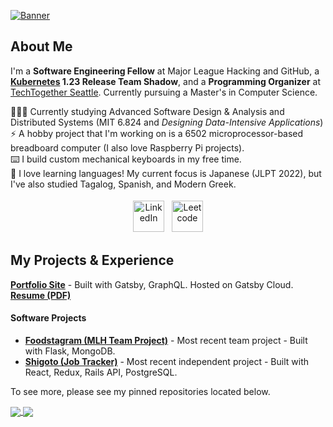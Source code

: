 <a href="https://ciaraswann.dev"><img src="https://user-images.githubusercontent.com/17733481/123046212-ade36d80-d3b0-11eb-8c02-fee89c371fc5.png" alt="Banner"></a>

## About Me

I'm a <strong>Software Engineering Fellow</strong> at Major League Hacking and GitHub, a <strong>[Kubernetes](https://github.com/kubernetes) 1.23 Release Team Shadow</strong>, and a <strong>Programming Organizer</strong> at [TechTogether Seattle](https://techtogether.io/). Currently pursuing a Master's in Computer Science.

👩🏻‍🏫  Currently studying Advanced Software Design & Analysis and Distributed Systems (MIT 6.824 and *Designing Data-Intensive Applications*)\
⚡  A hobby project that I'm working on is a 6502 microprocessor-based breadboard computer (I also love Raspberry Pi projects). \
⌨️  I build custom mechanical keyboards in my free time. \
🗻  I love learning languages! My current focus is Japanese (JLPT 2022), but I've also studied Tagalog, Spanish, and Modern Greek. 

<p align="center">
<a href="https://www.linkedin.com/in/ciaraswann"><img src="https://user-images.githubusercontent.com/17733481/122280243-dd204900-ce9d-11eb-924c-a5c3f4f3b008.png" alt="LinkedIn" height="50" style="vertical-align:top; margin:4px"></a>
  <a href="https://leetcode.com/HeeresRoni/"><img src="https://upload.wikimedia.org/wikipedia/commons/1/19/LeetCode_logo_black.png" alt="Leetcode" height="50" style="vertical-align:top; margin:4px"></a>
  </p>


## My Projects & Experience
<a href="https://ciaraswann.dev"><strong>Portfolio Site</strong></a> - Built with Gatsby, GraphQL. Hosted on Gatsby Cloud. \
<a href="https://drive.google.com/file/d/1cxWI-dym59y7WyusSRPNUukV_9VrvaVB/view?usp=sharing"><strong>Resume (PDF)</strong></a>
#### Software Projects
- <a href="https://github.com/varsharathore16/MLH-Project-2" target="_blank" rel="noopener noreferrer"><strong>Foodstagram (MLH Team Project)</strong></a> - Most recent team project - Built with Flask, MongoDB.<br>
- <a href="https://github.com/cccswann/shigoto-client" target="_blank" rel="noopener noreferrer"><strong>Shigoto (Job Tracker)</strong></a> - Most recent independent project - Built with React, Redux, Rails API, PostgreSQL.

To see more, please see my pinned repositories located below.


<a href="https://github.com/cccswann/github-readme-stats">
  <img align="center" src="https://github-readme-stats.vercel.app/api?username=cccswann&hide=issues&show_icons=true" />
</a><a href="https://github.com/cccswann/github-readme-stats">
  <img align="center" src="https://github-readme-stats.vercel.app/api/top-langs/?username=cccswann&hide=scss,less&layout=compact" />
</a>




<!--
**cccswann/cccswann** is a ✨ _special_ ✨ repository because its `README.md` (this file) appears on your GitHub profile.

Here are some ideas to get you started:

- 🔭 I’m currently working on ...
- 🌱 I’m currently learning ...
- 👯 I’m looking to collaborate on ...
- 🤔 I’m looking for help with ...
- 💬 Ask me about ...
- 📫 How to reach me: ...
- 😄 Pronouns: ...
- ⚡ Fun fact: ...

## Languages
<p align="center">
<img src="https://cdn.jsdelivr.net/npm/programming-languages-logos@0.0.3/src/ruby/ruby.png" alt="Ruby" height="40" style="vertical-align:top; margin:4px">
<img src="https://raw.githubusercontent.com/github/explore/80688e429a7d4ef2fca1e82350fe8e3517d3494d/topics/python/python.png" alt="Python" height="40" style="vertical-align:top; margin:4px">
 <img src="https://cdn.jsdelivr.net/npm/programming-languages-logos@0.0.3/src/cpp/cpp.png" alt="Cpp" height="40" style="vertical-align:top; margin:4px">
<img src="https://raw.githubusercontent.com/github/explore/80688e429a7d4ef2fca1e82350fe8e3517d3494d/topics/javascript/javascript.png" alt="Javascript" height="40" style="vertical-align:top; margin:4px">
<img src="https://raw.githubusercontent.com/github/explore/80688e429a7d4ef2fca1e82350fe8e3517d3494d/topics/visual-studio-code/visual-studio-code.png" alt="VS Code" height="40" style="vertical-align:top; margin:4px">
<img src="https://raw.githubusercontent.com/github/explore/80688e429a7d4ef2fca1e82350fe8e3517d3494d/topics/bootstrap/bootstrap.png" alt="Bootstrap" height="40" style="vertical-align:top; margin:4px">
<img src="https://raw.githubusercontent.com/github/explore/80688e429a7d4ef2fca1e82350fe8e3517d3494d/topics/linux/linux.png" alt="Linux" height="40" style="vertical-align:top; margin:4px">
<img src="https://raw.githubusercontent.com/github/explore/80688e429a7d4ef2fca1e82350fe8e3517d3494d/topics/linux/linux.png" alt="Linux" height="40" style="vertical-align:top; margin:4px">
</p>
-->
